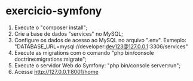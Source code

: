 # exercicio-symfony

1) Execute o "composer install";
2) Crie a base de dados "services" no MySQL;
3) Configure os dados de acesso ao MySQL no arquivo ".env". Exmeplo: "DATABASE_URL=mysql://developer:dev123@127.0.0.1:3306/services"
4) Execute as migrations com o comando "php bin/console doctrine:migrations:migrate";
5) Execute o servidor Web do Symfony: "php bin/console server:run";
6) Acesse http://127.0.0.1:8001/home
